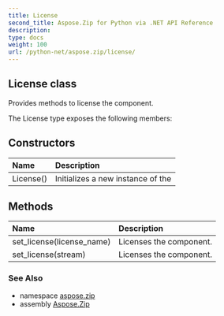 ```yaml
---
title: License
second_title: Aspose.Zip for Python via .NET API Reference
description: 
type: docs
weight: 100
url: /python-net/aspose.zip/license/
---
```


## License class

Provides methods to license the component.

The License type exposes the following members:
## Constructors
| Name | Description |
| :- | :- |
|License()|Initializes a new instance of the|
## Methods
| Name | Description |
| :- | :- |
|set_license(license_name)|Licenses the component.|
|set_license(stream)|Licenses the component.|

### See Also

* namespace [aspose.zip](/zip/python-net/aspose.zip/)
* assembly [Aspose.Zip](/zip/python-net/)

